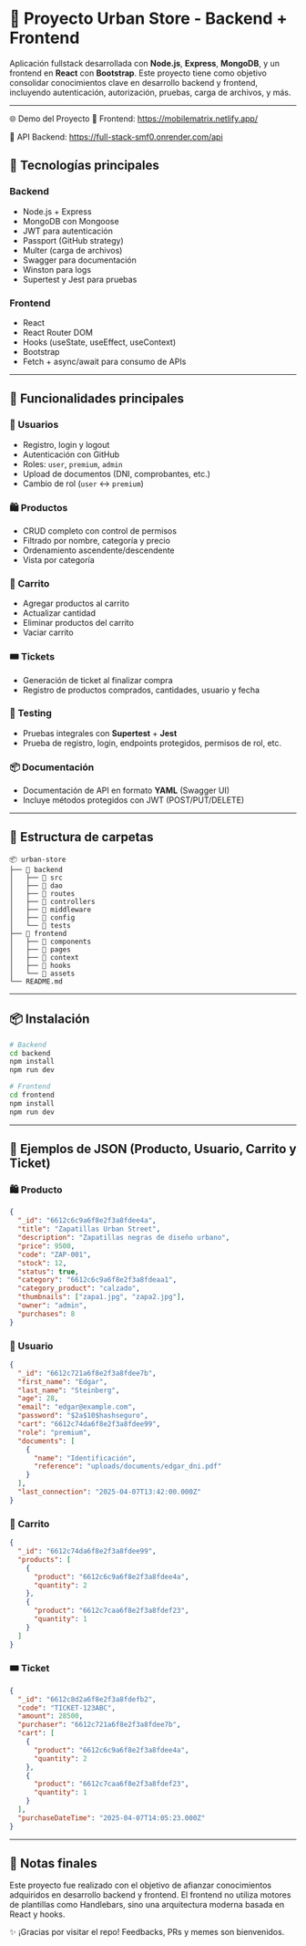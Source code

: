# 🧠 Proyecto Urban Store - Backend + Frontend

Aplicación fullstack desarrollada con **Node.js**, **Express**, **MongoDB**, y un frontend en **React** con **Bootstrap**. Este proyecto tiene como objetivo consolidar conocimientos clave en desarrollo backend y frontend, incluyendo autenticación, autorización, pruebas, carga de archivos, y más.

---
🌐 Demo del Proyecto
🔗 Frontend: https://mobilematrix.netlify.app/

🔗 API Backend: https://full-stack-smf0.onrender.com/api




## 🚀 Tecnologías principales

### Backend
- Node.js + Express
- MongoDB con Mongoose
- JWT para autenticación
- Passport (GitHub strategy)
- Multer (carga de archivos)
- Swagger para documentación
- Winston para logs
- Supertest y Jest para pruebas

### Frontend
- React
- React Router DOM
- Hooks (useState, useEffect, useContext)
- Bootstrap
- Fetch + async/await para consumo de APIs

---

## 🔐 Funcionalidades principales

### 🧾 Usuarios
- Registro, login y logout
- Autenticación con GitHub
- Roles: `user`, `premium`, `admin`
- Upload de documentos (DNI, comprobantes, etc.)
- Cambio de rol (`user` ↔ `premium`)

### 🛍️ Productos
- CRUD completo con control de permisos
- Filtrado por nombre, categoría y precio
- Ordenamiento ascendente/descendente
- Vista por categoría

### 🛒 Carrito
- Agregar productos al carrito
- Actualizar cantidad
- Eliminar productos del carrito
- Vaciar carrito

### 🎟️ Tickets
- Generación de ticket al finalizar compra
- Registro de productos comprados, cantidades, usuario y fecha

### 🧪 Testing
- Pruebas integrales con **Supertest** + **Jest**
- Prueba de registro, login, endpoints protegidos, permisos de rol, etc.

### 📦 Documentación
- Documentación de API en formato **YAML** (Swagger UI)
- Incluye métodos protegidos con JWT (POST/PUT/DELETE)

---

## 📁 Estructura de carpetas
```
📦 urban-store
├── 📁 backend
│   ├── 📁 src
│   ├── 📁 dao
│   ├── 📁 routes
│   ├── 📁 controllers
│   ├── 📁 middleware
│   ├── 📁 config
│   └── 📁 tests
├── 📁 frontend
│   ├── 📁 components
│   ├── 📁 pages
│   ├── 📁 context
│   ├── 📁 hooks
│   └── 📁 assets
└── README.md
```

---

## 📦 Instalación
```bash
# Backend
cd backend
npm install
npm run dev

# Frontend
cd frontend
npm install
npm run dev
```

---

## 🧾 Ejemplos de JSON (Producto, Usuario, Carrito y Ticket)

### 🛍️ Producto
```json
{
  "_id": "6612c6c9a6f8e2f3a8fdee4a",
  "title": "Zapatillas Urban Street",
  "description": "Zapatillas negras de diseño urbano",
  "price": 9500,
  "code": "ZAP-001",
  "stock": 12,
  "status": true,
  "category": "6612c6c9a6f8e2f3a8fdeaa1",
  "category_product": "calzado",
  "thumbnails": ["zapa1.jpg", "zapa2.jpg"],
  "owner": "admin",
  "purchases": 8
}
```

### 👤 Usuario
```json
{
  "_id": "6612c721a6f8e2f3a8fdee7b",
  "first_name": "Edgar",
  "last_name": "Steinberg",
  "age": 28,
  "email": "edgar@example.com",
  "password": "$2a$10$hashseguro",
  "cart": "6612c74da6f8e2f3a8fdee99",
  "role": "premium",
  "documents": [
    {
      "name": "Identificación",
      "reference": "uploads/documents/edgar_dni.pdf"
    }
  ],
  "last_connection": "2025-04-07T13:42:00.000Z"
}
```

### 🛒 Carrito
```json
{
  "_id": "6612c74da6f8e2f3a8fdee99",
  "products": [
    {
      "product": "6612c6c9a6f8e2f3a8fdee4a",
      "quantity": 2
    },
    {
      "product": "6612c7caa6f8e2f3a8fdef23",
      "quantity": 1
    }
  ]
}
```

### 🎟️ Ticket
```json
{
  "_id": "6612c8d2a6f8e2f3a8fdefb2",
  "code": "TICKET-123ABC",
  "amount": 28500,
  "purchaser": "6612c721a6f8e2f3a8fdee7b",
  "cart": [
    {
      "product": "6612c6c9a6f8e2f3a8fdee4a",
      "quantity": 2
    },
    {
      "product": "6612c7caa6f8e2f3a8fdef23",
      "quantity": 1
    }
  ],
  "purchaseDateTime": "2025-04-07T14:05:23.000Z"
}
```

---

## 💬 Notas finales

Este proyecto fue realizado con el objetivo de afianzar conocimientos adquiridos en desarrollo backend y frontend. El frontend no utiliza motores de plantillas como Handlebars, sino una arquitectura moderna basada en React y hooks.

✨ ¡Gracias por visitar el repo! Feedbacks, PRs y memes son bienvenidos.

